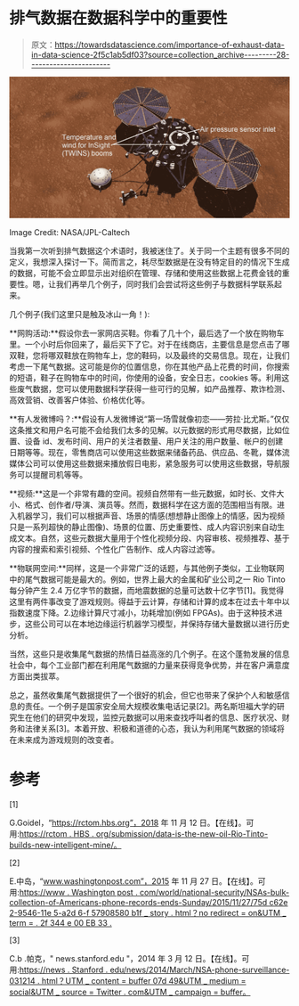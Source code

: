 # 排气数据在数据科学中的重要性

> 原文：<https://towardsdatascience.com/importance-of-exhaust-data-in-data-science-2f5c1ab5df03?source=collection_archive---------28----------------------->

![](img/114a30e793d8254f31f0c38d619c4965.png)

Image Credit: NASA/JPL-Caltech

当我第一次听到排气数据这个术语时，我被迷住了。关于同一个主题有很多不同的定义，我想深入探讨一下。简而言之，耗尽型数据是在没有特定目的的情况下生成的数据，可能不会立即显示出对组织在管理、存储和使用这些数据上花费金钱的重要性。嗯，让我们再举几个例子，同时我们会尝试将这些例子与数据科学联系起来。

几个例子(我们这里只是触及冰山一角！):

**网购活动:**假设你去一家网店买鞋。你看了几十个，最后选了一个放在购物车里。一个小时后你回来了，最后买下了它。对于在线商店，主要信息是您点击了哪双鞋，您将哪双鞋放在购物车上，您的鞋码，以及最终的交易信息。现在，让我们考虑一下尾气数据。这可能是你的位置信息，你在其他产品上花费的时间，你搜索的短语，鞋子在购物车中的时间，你使用的设备，安全日志，cookies 等。利用这些废气数据，您可以使用数据科学获得一些可行的见解，如产品推荐、欺诈检测、高效营销、改善客户体验、价格优化等。

**有人发微博吗？:**假设有人发微博说“第一场雪就像初恋——劳拉·比尤斯。”仅仅这条推文和用户名可能不会给我们太多的见解。以元数据的形式用尽数据，比如位置、设备 id、发布时间、用户的关注者数量、用户关注的用户数量、帐户的创建日期等等。现在，零售商店可以使用这些数据来储备药品、供应品、冬靴，媒体流媒体公司可以使用这些数据来播放假日电影，紧急服务可以使用这些数据，导航服务可以提醒司机等等。

**视频:**这是一个非常有趣的空间。视频自然带有一些元数据，如时长、文件大小、格式、创作者/导演、演员等。然而，数据科学在这方面的范围相当有限。进入机器学习，我们可以根据声音、场景的情感(想想静止图像上的情感，因为视频只是一系列超快的静止图像)、场景的位置、历史重要性、成人内容识别来自动生成文本。自然，这些元数据大量用于个性化视频分段、内容审核、视频推荐、基于内容的搜索和索引视频、个性化广告制作、成人内容过滤等。

**物联网空间:**同样，这是一个非常广泛的话题，与其他例子类似，工业物联网中的尾气数据可能是最大的。例如，世界上最大的金属和矿业公司之一 Rio Tinto 每分钟产生 2.4 万亿字节的数据，而地震数据的总量可达数十亿字节[1]。我觉得这里有两件事改变了游戏规则。得益于云计算，存储和计算的成本在过去十年中以指数速度下降。2.边缘计算尺寸减小，功耗增加(例如 FPGAs)。由于这种技术进步，这些公司可以在本地边缘运行机器学习模型，并保持存储大量数据以进行历史分析。

当然，这些只是收集尾气数据的热情日益高涨的几个例子。在这个蓬勃发展的信息社会中，每个工业部门都在利用尾气数据的力量来获得竞争优势，并在客户满意度方面出类拔萃。

总之，虽然收集尾气数据提供了一个很好的机会，但它也带来了保护个人和敏感信息的责任。一个例子是国家安全局大规模收集电话记录[2]。两名斯坦福大学的研究生在他们的研究中发现，监控元数据可以用来查找呼叫者的信息、医疗状况、财务和法律关系[3]。本着开放、积极和道德的心态，我认为利用尾气数据的领域将在未来成为游戏规则的改变者。

# 参考

[1]

G.Goidel，“https://rctom.hbs.org”，2018 年 11 月 12 日。【在线】。可用:[https://rctom . HBS . org/submission/data-is-the-new-oil-Rio-Tinto-builds-new-intelligent-mine/。](https://rctom.hbs.org/submission/data-is-the-new-oil-rio-tinto-builds-new-intelligent-mine/.)

[2]

E.中岛，“www.washingtonpost.com”，2015 年 11 月 27 日。【在线】。可用:[https://www . Washington post . com/world/national-security/NSAs-bulk-collection-of-Americans-phone-records-ends-Sunday/2015/11/27/75d c62e 2-9546-11e 5-a2d 6-f 57908580 b1f _ story . html？no redirect = on&UTM _ term = . 2f 344 e 00 EB 33 .](https://www.washingtonpost.com/world/national-security/nsas-bulk-collection-of-americans-phone-records-ends-sunday/2015/11/27/75dc62e2-9546-11e5-a2d6-f57908580b1f_story.html?noredirect=on&utm_term=.2f344e00eb33.)

[3]

C.b .帕克，" news.stanford.edu "，2014 年 3 月 12 日。【在线】。可用:[https://news . Stanford . edu/news/2014/March/NSA-phone-surveillance-031214 . html？UTM _ content = buffer 07d 49&UTM _ medium = social&UTM _ source = Twitter . com&UTM _ campaign = buffer。](https://news.stanford.edu/news/2014/march/nsa-phone-surveillance-031214.html?utm_content=buffer07d49&utm_medium=social&utm_source=twitter.com&utm_campaign=buffer.)